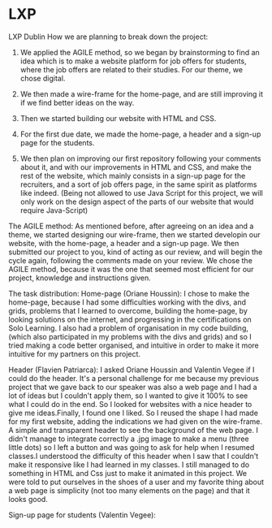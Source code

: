 # LXP
LXP Dublin
How we are planning to break down the project:
  1)  We applied the AGILE method, so we began by brainstorming to find an idea which is to make a website platform for job offers for students, where the job offers are related to their studies. For our theme, we chose digital.
  2) We then made a wire-frame for the home-page, and are still improving it if we find better ideas on the way.
  3) Then we started building our website with HTML and CSS.
  
  1) For the first due date, we made the home-page, a header and a sign-up page for the students.
  2) We then plan on improving our first repository following your comments about it, and with our improvements in HTML and CSS, and make the rest of the website, which mainly consists in a sign-up page for the recruiters, and a sort of job offers page, in the same spirit as platforms like indeed.
  (Being not allowed to use Java Script for this project, we will only work on the design aspect of the parts of our website that would require Java-Script)
  
The AGILE method:
  As mentioned before, after agreeing on an idea and a theme, we started designing our wire-frame, then we started developin our website, with the home-page, a header and a sign-up page. We then submitted our project to you, kind of acting as our review, and will begin the cycle again, following the comments made on your review.
  We chose the AGILE method, because it was the one that seemed most efficient for our project, knowledge and  instructions given.
  
The task distribution:
  Home-page (Oriane Houssin): I chose to make the home-page, because I had some difficulties working with the divs, and grids, problems that I learned to overcome, building the home-page, by looking solutions on the internet, and progressing in the certifications on Solo Learning. I also had a problem of organisation in my code building, (which also participated in my problems with the divs and grids) and so I tried making a code better organised, and intuitive in order to make it more intuitive for my partners on this project.
  
  Header (Flavien Patriarca): I asked Oriane Houssin and Valentin Vegee if I could do the header. It's a personal challenge for me because my previous project that we gave back to our speaker was also a web page and I had a lot of ideas but I couldn't apply them, so I wanted to give it 100% to see what I could do in the end. So I looked for websites with a nice header to give me ideas.Finally, I found one I liked. So I reused the shape I had made for my first website, adding the indications we had given on the wire-frame. A simple and transparent header to see the background of the web page. I didn't manage to integrate correctly a .jpg image to make a menu (three little dots) so I left a button and was going to ask for help when I resumed classes.I understood the difficulty of this header when I saw that I couldn't make it responsive like I had learned in my classes. I still managed to do something in HTML and Css just to make it animated in this project. We were told to put ourselves in the shoes of a user and my favorite thing about a web page is simplicity (not too many elements on the page) and that it looks good.
  
  Sign-up page for students (Valentin Vegee):
